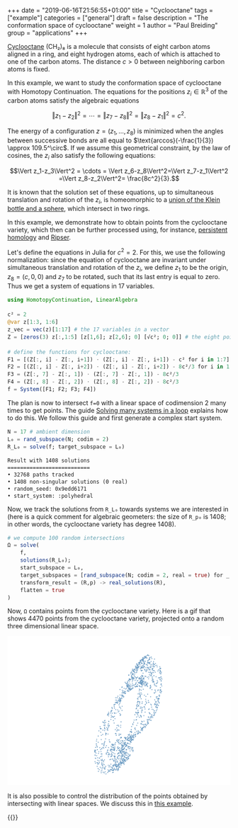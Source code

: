 +++
date = "2019-06-16T21:56:55+01:00"
title = "Cyclooctane"
tags = ["example"]
categories = ["general"]
draft = false
description = "The conformation space of cyclooctane"
weight = 1
author = "Paul Breiding"
group = "applications"
+++


[Cyclooctane](https://en.wikipedia.org/wiki/Cyclooctane) (CH₂)₈ is a molecule that consists of eight carbon atoms aligned in a ring, and eight hydrogen atoms, each of which is attached to one of the carbon atoms. The distance $c>0$ between neighboring carbon atoms is fixed.

In this example, we want to study the conformation space of cyclooctane with Homotopy Continuation.
The equations for the positions $z_i\in\mathbb{R}^3$ of the carbon atoms satisfy the algebraic equations

$$\Vert z_1-z_2\Vert^2 = \cdots =  \Vert z_7-z_8\Vert^2=\Vert z_8-z_1\Vert^2 = c^2.$$

The energy of a configuration $z=(z_1,\ldots,z_8)$ is minimized when the angles between successive bonds are all equal to $\text{arccos}(-\frac{1}{3}) \approx 109.5^\circ$. If we assume this geometrical constraint, by the law of cosines, the $z_i$ also satisfy the following equations:

$$\Vert z_1-z_3\Vert^2 = \cdots =  \Vert z_6-z_8\Vert^2=\Vert z_7-z_1\Vert^2 =\Vert z_8-z_2\Vert^2= \frac{8c^2}{3}.$$

It is known that the solution set of these equations, up to simultaneous translation and rotation of the $z_i$, is homeomorphic to a [union of the Klein bottle and a sphere](https://www.ncbi.nlm.nih.gov/pubmed/20572697), which intersect in two rings.

In this example, we demonstrate how to obtain points from the cyclooctane variety, which then can be further processed using, for instance, [persistent homology](https://en.wikipedia.org/wiki/Persistent_homology) and [Ripser](https://github.com/Ripser/ripser).

Let's define the equations in Julia for $c^2 = 2$. For this, we use the following normalization: since the equation of cyclooctane are invariant under simultaneous translation and rotation of the $z_i$, we define $z_1$ to be the origin, $z_8=(c,0,0)$ and $z_7$ to be rotated, such that its last entry is equal to zero. Thus we get a system of equations in $17$ variables.

```julia
using HomotopyContinuation, LinearAlgebra

c² = 2
@var z[1:3, 1:6]
z_vec = vec(z)[1:17] # the 17 variables in a vector
Z = [zeros(3) z[:,1:5] [z[1,6]; z[2,6]; 0] [√c²; 0; 0]] # the eight points in a matrix

# define the functions for cyclooctane:
F1 = [(Z[:, i] - Z[:, i+1]) ⋅ (Z[:, i] - Z[:, i+1]) - c² for i in 1:7]
F2 = [(Z[:, i] - Z[:, i+2]) ⋅ (Z[:, i] - Z[:, i+2]) - 8c²/3 for i in 1:6]
F3 = (Z[:, 7] - Z[:, 1]) ⋅ (Z[:, 7] - Z[:, 1]) - 8c²/3
F4 = (Z[:, 8] - Z[:, 2]) ⋅ (Z[:, 8] - Z[:, 2]) - 8c²/3
f = System([F1; F2; F3; F4])
```

The plan is now to intersect `f=0` with a linear space of codimension $2$ many times to get points. The guide [Solving many systems in a loop](https://www.juliahomotopycontinuation.org/guides/many-systems/) explains how to do this. We follow this guide and first generate a complex start system.

```julia
N = 17 # ambient dimension
L₀ = rand_subspace(N; codim = 2)
R_L₀ = solve(f; target_subspace = L₀)
```
```
Result with 1408 solutions
==========================
• 32768 paths tracked
• 1408 non-singular solutions (0 real)
• random_seed: 0x9edd6171
• start_system: :polyhedral
```

Now, we track the solutions from `R_L₀` towards systems we are interested in (here is a quick comment for algebraic geometers: the size of `R_p₀` is 1408; in other words, the cyclooctane variety has degree 1408).

```julia
# we compute 100 random intersections
Ω = solve(
    f,
    solutions(R_L₀);
    start_subspace = L₀,
    target_subspaces = [rand_subspace(N; codim = 2, real = true) for _ in 1:100],
    transform_result = (R,p) -> real_solutions(R),
    flatten = true
)
```

Now, `Ω` contains points from the cyclooctane variety.
Here is a gif that shows 4470 points from the cyclooctane variety, projected onto a random three dimensional linear space.

<p style="text-align:center;"><img src="/images/cyclooctane.gif" width="800px"/></p>


It is also possible to control the distribution of the points obtained by intersecting with linear spaces. We discuss this in [this example](/examples/sampling).


{{<bibtex >}}
